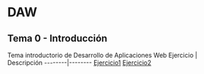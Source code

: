 # DAW

## Tema 0 - Introducción
Tema introductorio de Desarrollo de Aplicaciones Web
Ejercicio | Descripción
--------|--------
[Ejercicio1](/Tema0/Ejercicio1.md)
[Ejercicio2](/Tema0/Ejercicio2.md)
